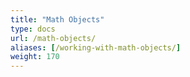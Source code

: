 ```yaml
---
title: "Math Objects"
type: docs
url: /math-objects/
aliases: [/working-with-math-objects/]
weight: 170
---
```


